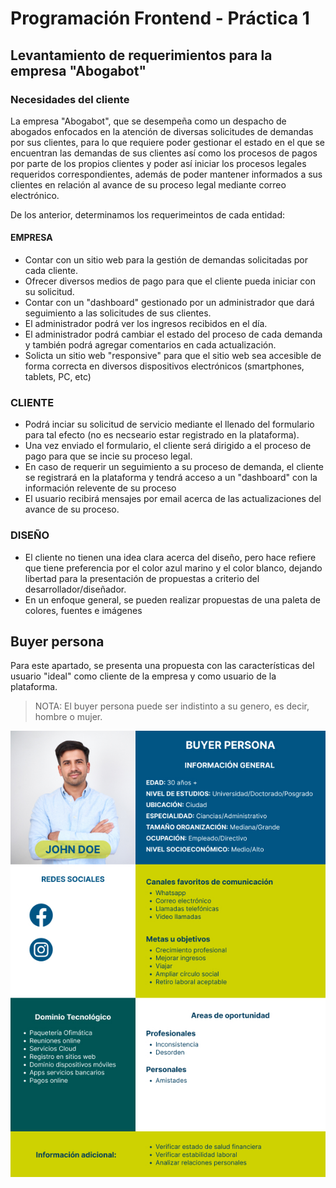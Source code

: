 # Programación Frontend - Práctica 1
## Levantamiento de requerimientos para la empresa "Abogabot"

### Necesidades del cliente
La empresa "Abogabot", que se desempeña como un despacho de abogados enfocados en la atención de diversas solicitudes de demandas por sus clientes, para lo que requiere poder gestionar el estado en el que se encuentran las demandas de sus clientes así como los procesos de pagos por parte de los propios clientes y poder así iniciar los procesos legales requeridos correspondientes, además de poder mantener informados a sus clientes en relación al avance de su proceso legal mediante correo electrónico.

De los anterior, determinamos los requerimeintos de cada entidad:
#### EMPRESA
* Contar con un sitio web para la gestión de demandas solicitadas por cada cliente.
* Ofrecer diversos medios de pago para que el cliente pueda iniciar con su solicitud.
* Contar con un "dashboard" gestionado por un administrador que dará seguimiento a las solicitudes de sus clientes.
* El administrador podrá ver los ingresos recibidos en el día.
* El administrador podrá cambiar el estado del proceso de cada demanda y también podrá agregar comentarios en cada actualización.
* Solicta un sitio web "responsive" para que el sitio web sea accesible de forma correcta en diversos dispositivos electrónicos (smartphones, tablets, PC, etc)

### CLIENTE
* Podrá inciar su solicitud de servicio mediante el llenado del formulario para tal efecto (no es necseario estar registrado en la plataforma).
* Una vez enviado el formulario, el cliente será dirigido a el proceso de pago para que se incie su proceso legal.
* En caso de requerir un seguimiento a su proceso de demanda, el cliente se registrará en la plataforma y tendrá acceso a un "dashboard" con la información relevente de su proceso
* El usuario recibirá mensajes por email acerca de las actualizaciones del avance de su proceso.

### DISEÑO
* El cliente no tienen una idea clara acerca del diseño, pero hace refiere que tiene preferencia por el color azul marino y el color blanco, dejando libertad para la presentación de propuestas a criterio del desarrollador/diseñador.
* En un enfoque general, se pueden realizar propuestas de una paleta de colores, fuentes e imágenes

## Buyer persona
Para este apartado, se presenta una propuesta con las características del usuario "ideal" como cliente de la empresa y como usuario de la plataforma.
> NOTA: El buyer persona puede ser indistinto a su genero, es decir, hombre o mujer.

![Abogabot-Poster-BuyerPersona](./images/buyerPersona.jpg)
